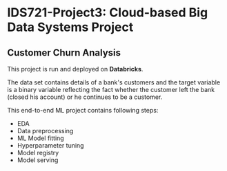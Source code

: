 # IDS721-Project3: Cloud-based Big Data Systems Project

## Customer Churn Analysis
This project is run and deployed on **Databricks**.

The data set contains details of a bank's customers and the target variable is a binary variable reflecting the fact whether the customer left the bank (closed his account) or he continues to be a customer.

This end-to-end ML project contains following steps:
- EDA
- Data preprocessing
- ML Model fitting
- Hyperparameter tuning
- Model registry
- Model serving
